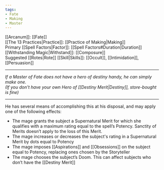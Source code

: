 ```yaml
---
tags:
- Fate
- Making
- Master
---
```


[[Arcanum]]: [[Fate]]\
[[The 13 Practices|Practice]]: [[Practice of Making|Making]]\
Primary [[Spell Factors|Factor]]: [[Spell Factors#Duration|Duration]]\
[[Withstanding Magic|Withstand]]: [[Composure]]\
Suggested [[Rotes|Rote]] [[Skill|Skills]]: [[Occult]], [[Intimidation]], [[Persuasion]]

---

_If a Master of Fate does not have a hero of destiny handy, he can simply make one.\
(If you don't have your own Hero of [[Destiny Merit|Destiny]], store-bought is fine)_

---

He has several means of accomplishing this at his disposal, and may apply one of the following effects:
- The mage grants the subject a Supernatural Merit for which she qualifies with a maximum rating equal to the spell’s Potency. Sanctity of Merits doesn’t apply to the loss of this Merit.
- The mage increases or decreases the subject's rating in a Supernatural Merit by dots equal to Potency
- The mage imposes [[Aspirations]] and [[Obsessions]] on the subject equal to Potency, replacing ones chosen by the Storyteller
- The mage chooses the subject’s Doom. This can affect subjects who don’t have the [[Destiny Merit]]